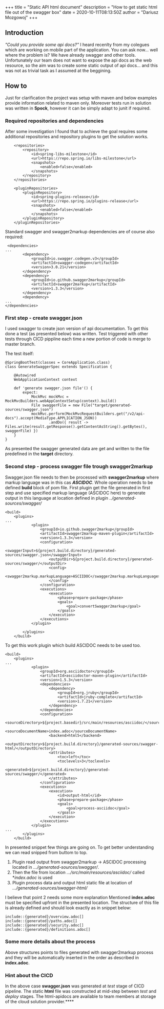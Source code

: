 +++
title = "Static API html document"
description = "How to get static html file out of the swagger box"
date = 2020-10-11T08:13:50Z
author = "Dariusz Mozgowoj"
+++

## Introduction

*"Could you provide some api docs?"* I heard recenlty from my colegues which are working on mobile part of the application.
You can ask now... well where the problem is? We have already swagger and other tools. Unfortunately our team does not want
to expose the api docs as the web resource, so the aim was to create some static output of api docs... and this was not 
as trivial task as I assumed at the beggining.

## How to

Just for clarification the project was setup with maven and below examples provide information related to maven only.
Moreover tests run in solution was written in **Spock**, however it can be simply adapt to junit if required.

### Required repositories and dependencies
After some investigation I found that to achieve the goal requires some additional repositories and repository plugins to 
get the solution works.

```  
    <repositories>
        <repository>
            <id>spring-libs-milestone</id>
            <url>https://repo.spring.io/libs-milestone</url>
            <snapshots>
                <enabled>false</enabled>
            </snapshots>
        </repository>
    </repositories>

    <pluginRepositories>
        <pluginRepository>
            <id>spring-plugins-release</id>
            <url>https://repo.spring.io/plugins-release</url>
            <snapshots>
                <enabled>false</enabled>
            </snapshots>
        </pluginRepository>
    </pluginRepositories>

```
Standard swagger and swagger2markup dependencies are of course also required:

```
 <dependencies>
...
        <dependency>
            <groupId>io.swagger.codegen.v3</groupId>
            <artifactId>swagger-codegen</artifactId>
            <version>3.0.21</version>
        </dependency>
        <dependency>
            <groupId>io.github.swagger2markup</groupId>
            <artifactId>swagger2markup</artifactId>
            <version>1.3.3</version>
        </dependency>
        <dependency>
...
</dependencies>
``` 

### First step - create swagger.json
I used swagger to create json version of api documentation. To get this done a test (as presented below) was written.
Test triggered with other tests through CICD pippline each time a new portion of code is merge to master branch.

The test itself:
```
@SpringBootTest(classes = CoreApplication.class)
class GenerateSwaggerSpec extends Specification {

    @Autowired
    WebApplicationContext context

    def 'generate swagger.json file'() {
        expect:
            MockMvc mockMvc = MockMvcBuilders.webAppContextSetup(context).build()
            File swaggerFile = new File("target/generated-sources/swagger.json")
            mockMvc.perform(MockMvcRequestBuilders.get("/v2/api-docs").accept(MediaType.APPLICATION_JSON))
                    .andDo({ result -> Files.write(result.getResponse().getContentAsString().getBytes(), swaggerFile) })
    }
}
```
As presented the swagger generated data are get and written to the file predefined in the **target** directory.

### Second step - process swagger file trough swagger2markup 

Swagger.json file needs to then be processed with **swagger2markup** where markup language was in this cas ***ASCIDOC***.
Whole operation needs to be defined **build** block of pom file.
First plugin get the file generated in first step and use specified markup language (ASCIDOC here) to generate output 
in this language at location defined in plugin *../generated-sources/swagger/*
```
<build>
    <plugins>
...
            <plugin>
                <groupId>io.github.swagger2markup</groupId>
                <artifactId>swagger2markup-maven-plugin</artifactId>
                <version>1.3.3</version>
                <configuration>
                    <swaggerInput>${project.build.directory}/generated-sources/swagger.json</swaggerInput>
                    <outputDir>${project.build.directory}/generated-sources/swagger/</outputDir>
                    <config>
                        <swagger2markup.markupLanguage>ASCIIDOC</swagger2markup.markupLanguage>
                    </config>
                </configuration>
                <executions>
                    <execution>
                        <phase>prepare-package</phase>
                        <goals>
                            <goal>convertSwagger2markup</goal>
                        </goals>
                    </execution>
                </executions>
            </plugin>
          
        </plugins>
    </build>
```

To get this work plugin which build ASCIDOC needs to be used too.

```
<build>
    <plugins>
...
            <plugin>
                <groupId>org.asciidoctor</groupId>
                <artifactId>asciidoctor-maven-plugin</artifactId>
                <version>1.5.3</version>
                <dependencies>
                    <dependency>
                        <groupId>org.jruby</groupId>
                        <artifactId>jruby-complete</artifactId>
                        <version>1.7.21</version>
                    </dependency>
                </dependencies>
                <configuration>
                    <sourceDirectory>${project.basedir}/src/main/resources/asciidoc/</sourceDirectory>
                    <sourceDocumentName>index.adoc</sourceDocumentName>
                    <backend>html5</backend>
                    <outputDirectory>${project.build.directory}/generated-sources/swagger-html/</outputDirectory>
                    <attributes>
                        <toc>left</toc>
                        <toclevels>3</toclevels>
                        <generated>${project.build.directory}/generated-sources/swagger/</generated>
                    </attributes>
                </configuration>
                <executions>
                    <execution>
                        <id>output-html</id>
                        <phase>prepare-package</phase>
                        <goals>
                            <goal>process-asciidoc</goal>
                        </goals>
                    </execution>
                </executions>
            </plugin>
...
        </plugins>
    </build>
```
In presented snippet few things are going on. To get better understanding we can read snipped from buttom to top.
1. Plugin read output from swagger2markup -> ASCIDOC processing located in *.../generated-sources/swagger/*.
2. Then the file from location *.../src/main/resources/asciidoc/* called **index.adoc* is used 
3. Plugin process data and output html static file at location of *.../generated-sources/swagger-html/*

I believe that point 2 needs some more explanation 
Mentioned **index.adoc** must be specified upfront in the presented location. The structure of this file is already defined
and should look exactly as in snippet below:

```
include::{generated}/overview.adoc[]
include::{generated}/paths.adoc[]
include::{generated}/security.adoc[]
include::{generated}/definitions.adoc[]
```

### Some more details about the process 
Above structures points to files generated with swagger2markup process and they will be automatically inserted in the order 
as described in **index.adoc**.

### Hint about the CICD
In the above case **swagger.json** was generated at *test* stage of CICD pipeline. 
The static **html** file was constructed at mid-step between *test* and *deploy* stages.
The html-apidocs are available to team members at storage of the cloud solution provider.****